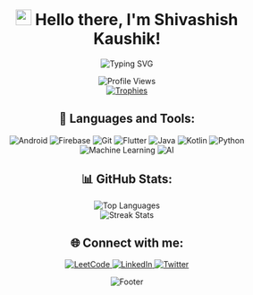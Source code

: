 <h1 align="center">
  <img src="https://media.giphy.com/media/hvRJCLFzcasrR4ia7z/giphy.gif" width="28"> Hello there, I'm Shivashish Kaushik!
</h1>

<p align="center">
  <img src="https://readme-typing-svg.demolab.com?font=Fira+Code&pause=1000&color=2AF7F7&width=435&lines=A+passionate+software+developer+from+India;Proficient+in+Android%2C+ML%2C+and+DL!" alt="Typing SVG" />
</p>

<div align="center">
  <img src="https://komarev.com/ghpvc/?username=shivcoder27&style=flat-square&color=blue" alt="Profile Views" />
</div>

<div align="center">
  <a href="https://github.com/ryo-ma/github-profile-trophy">
    <img src="https://github-profile-trophy.vercel.app/?username=shivcoder27&row=1&column=5&theme=radical" alt="Trophies" />
  </a>
</div>

<h2 align="center">🚀 Languages and Tools:</h2>
<p align="center">
  <img src="https://img.shields.io/badge/Android-3DDC84?style=for-the-badge&logo=android&logoColor=white" alt="Android" />
  <img src="https://img.shields.io/badge/Firebase-ffca28?style=for-the-badge&logo=firebase&logoColor=black" alt="Firebase" />
  <img src="https://img.shields.io/badge/Git-F05032?style=for-the-badge&logo=git&logoColor=white" alt="Git" />
  <img src="https://img.shields.io/badge/Flutter-02569B?style=for-the-badge&logo=flutter&logoColor=white" alt="Flutter" />
  <img src="https://img.shields.io/badge/Java-ED8B00?style=for-the-badge&logo=java&logoColor=white" alt="Java" />
  <img src="https://img.shields.io/badge/Kotlin-0095D5?&style=for-the-badge&logo=kotlin&logoColor=white" alt="Kotlin" />
  <img src="https://img.shields.io/badge/Python-3776AB?style=for-the-badge&logo=python&logoColor=white" alt="Python" />
  <img src="https://img.shields.io/badge/Machine%20Learning-FF6F00?style=for-the-badge&logo=TensorFlow&logoColor=white" alt="Machine Learning" />
  <img src="https://img.shields.io/badge/Artificial%20Intelligence-000000?style=for-the-badge&logo=openai&logoColor=white" alt="AI" />
</p>

<h2 align="center">📊 GitHub Stats:</h2>
<div align="center">
  <img src="https://github-readme-stats.vercel.app/api/top-langs?username=shivcoder27&show_icons=true&locale=en&layout=compact&theme=dark" alt="Top Languages" />
</div>
<div align="center">
  <img src="https://github-readme-streak-stats.herokuapp.com?user=shivcoder27&theme=dark&date_format=M%20j%5B%2C%20Y%5D" alt="Streak Stats" />
</div>

<h2 align="center">🌐 Connect with me:</h2>
<p align="center">
  <a href="https://leetcode.com/shivashish27/" target="_blank">
    <img src="https://img.shields.io/badge/LeetCode-000000?style=for-the-badge&logo=LeetCode&logoColor=#d16c06" alt="LeetCode" />
  </a>
  <a href="https://www.linkedin.com/in/shivashish-kaushik-a73643228/" target="_blank">
    <img src="https://img.shields.io/badge/LinkedIn-%230077B5.svg?style=for-the-badge&logo=linkedin&logoColor=white" alt="LinkedIn" />
  </a>
  <a href="https://twitter.com/Shivashish_27" target="_blank">
    <img src="https://img.shields.io/badge/Twitter-%231DA1F2.svg?style=for-the-badge&logo=Twitter&logoColor=white" alt="Twitter" />
  </a>
</p>

<p align="center">
  <img src="https://capsule-render.vercel.app/api?type=waving&color=gradient&height=65&section=footer" alt="Footer" />
</p>
